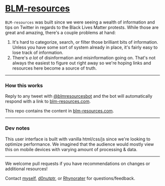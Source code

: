 # [BLM-resources](https://www.blm-resources.com)

`BLM-resources` was built since we were seeing a wealth of information and tips on Twitter in regards to the Black Lives Matter protests. While those are great and amazing, there's a couple problems at hand:

1. It's hard to categorize, search, or filter those brilliant bits of information. Unless you have some sort of system already in place, it's fairly easy to lose track of information.
2. There's _a lot_ of disinformation and misinformation going on. That's not always the easiest to figure out right away so we're hoping links and resources here become a source of truth.

---

### How this works

Reply to any tweet with [@blmresourcesbot](https://twitter.com/blmresourcesbot) and the bot will automatically respond with a link to [blm-resources.com](https://www.blm-resources.com/). 

This repo contains the content in [blm-resources.com](https://www.blm-resources.com/).

---

### Dev notes

This user interface is built with vanilla html/css/js since we're looking to optimize performance. We imagined that the audience would mostly view this on mobile devices with varying amount of processing & data.

---

We welcome pull requests if you have recommendations on changes or additional resources!

Contact [myself](https://twitter.com/hxnyk), [d0nutptr](https://twitter.com/d0nutptr), or [Rhynorater](https://twitter.com/Rhynorater) for questions/feedback.

